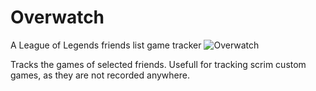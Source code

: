 # Overwatch
A League of Legends friends list game tracker
![Overwatch](http://i.imgur.com/FCFOGJy.png)

Tracks the games of selected friends. Usefull for tracking scrim custom games, as they are not recorded anywhere.
